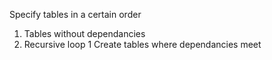 Specify tables in a certain order

1.  Tables without dependancies
2.  Recursive loop 1 Create tables where dependancies meet

<!-- -->


